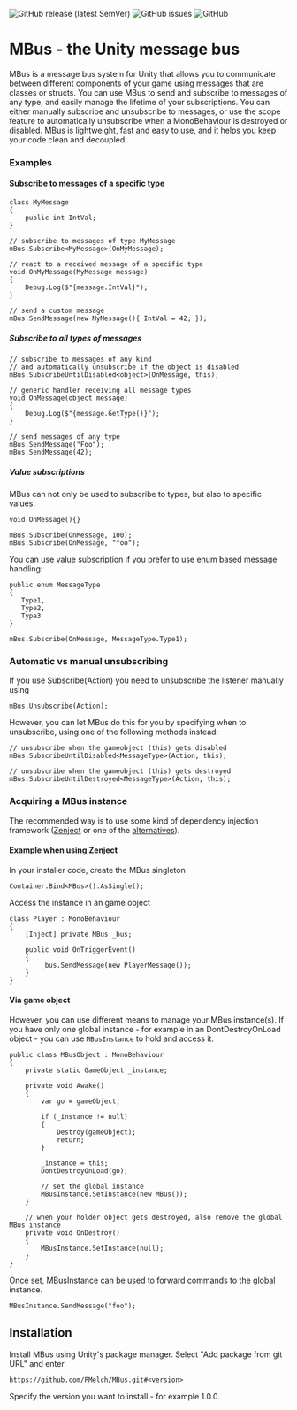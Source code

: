 ![GitHub release (latest SemVer)](https://img.shields.io/github/v/release/PMelch/MBus?logo=GitHub&style=flat-square)
![GitHub issues](https://img.shields.io/github/issues-raw/PMelch/MBus?style=flat-square)
![GitHub](https://img.shields.io/github/license/PMelch/MBus?color=%23cccc00&style=flat-square)


# MBus - the Unity message bus
MBus is a message bus system for Unity that allows you to communicate between different components of your game using messages that are classes or structs. You can use MBus to send and subscribe to messages of any type, and easily manage the lifetime of your subscriptions. You can either manually subscribe and unsubscribe to messages, or use the scope feature to automatically unsubscribe when a MonoBehaviour is destroyed or disabled. MBus is lightweight, fast and easy to use, and it helps you keep your code clean and decoupled.


### Examples

#### Subscribe to messages of a specific type
~~~
class MyMessage 
{
    public int IntVal;
}

// subscribe to messages of type MyMessage
mBus.Subscribe<MyMessage>(OnMyMessage);

// react to a received message of a specific type
void OnMyMessage(MyMessage message) 
{
    Debug.Log($"{message.IntVal}");
}

// send a custom message
mBus.SendMessage(new MyMessage(){ IntVal = 42; });
~~~      

##### Subscribe to all types of messages
~~~  
// subscribe to messages of any kind 
// and automatically unsubscribe if the object is disabled
mBus.SubscribeUntilDisabled<object>(OnMessage, this);

// generic handler receiving all message types
void OnMessage(object message) 
{
    Debug.Log($"{message.GetType()}");
}

// send messages of any type
mBus.SendMessage("Foo");
mBus.SendMessage(42);
~~~  

##### Value subscriptions

MBus can not only be used to subscribe to types, but also to specific values. 

~~~
void OnMessage(){}

mBus.Subscribe(OnMessage, 100);
mBus.Subscribe(OnMessage, "foo");
~~~
You can use value subscription if you prefer to use enum based message handling:
~~~
public enum MessageType 
{
   Type1,
   Type2,
   Type3
}

mBus.Subscribe(OnMessage, MessageType.Type1);
~~~

### Automatic vs manual unsubscribing

If you use Subscribe(Action) you need 
to unsubscribe the listener manually using
~~~
mBus.Unsubscribe(Action);
~~~
However, you can let MBus do this for you by specifying when to unsubscribe, using one of the following methods instead:
~~~
// unsubscribe when the gameobject (this) gets disabled
mBus.SubscribeUntilDisabled<MessageType>(Action, this);

// unsubscribe when the gameobject (this) gets destroyed
mBus.SubscribeUntilDestroyed<MessageType>(Action, this);
~~~

### Acquiring a MBus instance
The recommended way is to use some kind of dependency injection framework
([Zenject](https://github.com/modesttree/Zenject) or one of the [alternatives](href="https://www.libhunt.com/r/Zenject"/>)).

#### Example when using Zenject
In your installer code, create the MBus singleton
~~~
Container.Bind<MBus>().AsSingle();
~~~

Access the instance in an game object
~~~
class Player : MonoBehaviour 
{
    [Inject] private MBus _bus;
    
    public void OnTriggerEvent() 
    {
        _bus.SendMessage(new PlayerMessage());
    }
}
~~~

#### Via game object
However, you can use different means to manage your MBus instance(s).
If you have only one global instance - for example in an DontDestroyOnLoad object - you
can use `MBusInstance` to hold and access it.

~~~
public class MBusObject : MonoBehaviour 
{
    private static GameObject _instance;
    
    private void Awake()
    {
        var go = gameObject;
        
        if (_instance != null)
        {
            Destroy(gameObject);
            return;
        }

        _instance = this;
        DontDestroyOnLoad(go);
        
        // set the global instance
        MBusInstance.SetInstance(new MBus());
    }
    
    // when your holder object gets destroyed, also remove the global MBus instance
    private void OnDestroy() 
    {
        MBusInstance.SetInstance(null);
    }
}

~~~

Once set, MBusInstance can be used to forward commands to the global instance.
~~~
MBusInstance.SendMessage("foo");
~~~


## Installation
Install MBus using Unity's package manager. Select "Add package from git URL" and enter
~~~
https://github.com/PMelch/MBus.git#<version>
~~~

Specify the version you want to install - for example 1.0.0.





